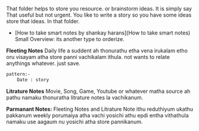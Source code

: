 That folder helps to store you resource. or brainstorm ideas. It is simply say That useful but not urgent. You like to write a story so you have some ideas store that ideas. In that folder.

- [How to take smart notes by shankay harans](How to take smart notes)
Small Overview:
	its another type to orderize.

**Fleeting Notes**
 Daily life a suddent ah thonurathu etha vena irukalam etho oru visayam atha store panni vachikalam ithula. not wants to relate anythings whatever. just save.
```txt
pattern:- 
	Date : story
```

**Litrature Notes**
Movie, Song, Game, Youtube or whatever matha source ah pathu namaku thonuratha litrature notes la vachikanum.

**Parmanant Notes:**
Fleeting Notes and Litrature Note ithu reduthiyum ukathu pakkanum weekly porumaiya atha vachi yosichi athu epdi entha vithathula namaku use aagaum nu yosichi atha store pannikanum.

